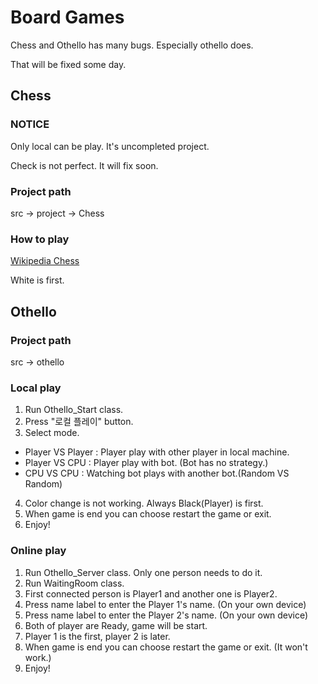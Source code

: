 # Board Games

Chess and Othello has many bugs. Especially othello does.

That will be fixed some day.

## Chess
### NOTICE
Only local can be play.
It's uncompleted project.

Check is not perfect.
It will fix soon.

### Project path
src → project → Chess

### How to play
[Wikipedia Chess](https://en.wikipedia.org/wiki/Chess)

White is first.

## Othello

### Project path
src → othello

### Local play

1. Run Othello_Start class.
2. Press "로컬 플레이" button.
3. Select mode.
  + Player VS Player : Player play with other player in local machine.
  + Player VS CPU : Player play with bot. (Bot has no strategy.)
  + CPU VS CPU : Watching bot plays with another bot.(Random VS Random)
4. Color change is not working. Always Black(Player) is first.
5. When game is end you can choose restart the game or exit.
6. Enjoy!

### Online play

1. Run Othello_Server class. Only one person needs to do it.
2. Run WaitingRoom class.
3. First connected person is Player1 and another one is Player2.
4. Press name label to enter the Player 1's name. (On your own device)
5. Press name label to enter the Player 2's name. (On your own device)
6. Both of player are Ready, game will be start.
7. Player 1 is the first, player 2 is later.
8. When game is end you can choose restart the game or exit. (It won't work.)
9. Enjoy!
